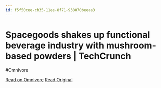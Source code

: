 ```yaml
---
id: f5f50cee-cb35-11ee-8f71-938070beeaa3
---
```


# Spacegoods shakes up functional beverage industry with mushroom-based powders | TechCrunch
#Omnivore

[Read on Omnivore](https://omnivore.app/me/spacegoods-shakes-up-functional-beverage-industry-with-mushroom--18da7a03704)
[Read Original](https://techcrunch.com/2024/02/14/spacegoods-functional-beverage-mushroom/)


